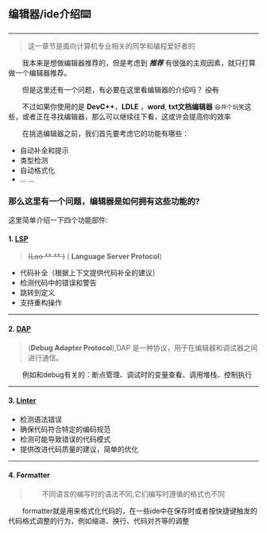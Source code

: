 
## 编辑器/ide介绍⌨️
---

>  这一章节是面向计算机专业相关的同学和编程爱好者的

&emsp;&emsp;我本来是想做编辑器推荐的，但是考虑到 ***推荐*** 有很强的主观因素，就只打算做一个编辑器推荐。

&emsp;&emsp;但是这里还有一个问题，有必要在这里看编辑器的介绍吗？ ~~没有~~

&emsp;&emsp;不过如果你使用的是 **DevC++**，**LDLE** ，**word**,  **txt文档编辑器** ` 😆开个玩笑 `这些，或者正在寻找编辑器，那么可以继续往下看，这或许会提高你的效率

&emsp;&emsp;在挑选编辑器之前，我们首先要考虑它的功能有哪些：

- 自动补全和提示
- 类型检测
- 自动格式化
- ... ...


### 那么这里有一个问题，编辑器是如何拥有这些功能的?

这里简单介绍一下四个功能部件:

#### 1. [LSP](https://blog.csdn.net/u012930117/article/details/79291677#:~:text=Language%20S)

> ~~(Lao ** ** )~~ ( **Language Server Protocol**)

- 代码补全（根据上下文提供代码补全的建议）
- 检测代码中的错误和警告
- 跳转到定义
- 支持重构操作

---

#### 2. [DAP](https://www.jianshu.com/p/da7336676cda)

> (**Debug Adapter Protocol**),DAP 是一种协议，用于在编辑器和调试器之间进行通信。

&emsp;&emsp;例如和debug有关的：断点管理、调试时的变量查看、调用堆栈、控制执行

---

#### 3. [Linter](https://www.zhihu.com/question/28421865) 

- 检测语法错误
- 确保代码符合特定的编码规范
- 检测可能导致错误的代码模式
- 提供改进代码质量的建议，简单的优化

---

#### 4. Formatter

>  &emsp;&emsp;不同语言的编写时的语法不同,它们编写时遵循的格式也不同

&emsp;&emsp;formatter就是用来格式化代码的，在一些ide中在保存时或者按快捷键触发的代码格式调整的行为，例如缩进、换行、代码对齐等的调整